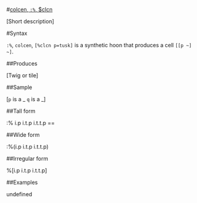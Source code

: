 #[colcen, `:%`, $clcn](#clcn)

[Short description]

#Syntax

`:%`, `colcen`, `[%clcn p=tusk]` is a synthetic hoon that
produces a cell `[[p ~] ~]`.

##Produces

[Twig or tile]

##Sample

[`p` is a _
`q` is a _]

##Tall form

:%  i.p
        i.t.p
        i.t.t.p
    ==

##Wide form

:%(i.p i.t.p i.t.t.p)

##Irregular form

%[i.p i.t.p i.t.t.p]

##Examples

undefined


